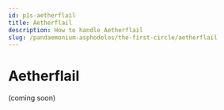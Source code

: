 ```yaml
---
id: p1s-aetherflail
title: Aetherflail
description: How to handle Aetherflail
slug: /pandaemonium-asphodelos/the-first-circle/aetherflail
---
```


# Aetherflail
(coming soon)